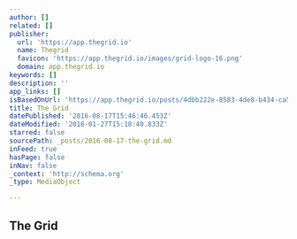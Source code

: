 ```yaml
---
author: []
related: []
publisher:
  url: 'https://app.thegrid.io'
  name: Thegrid
  favicon: 'https://app.thegrid.io/images/grid-logo-16.png'
  domain: app.thegrid.io
keywords: []
description: ''
app_links: []
isBasedOnUrl: 'https://app.thegrid.io/posts/4dbb222e-8583-4de8-b434-ca539dc988d7/edit'
title: The Grid
datePublished: '2016-08-17T15:46:46.453Z'
dateModified: '2016-01-27T15:18:40.833Z'
starred: false
sourcePath: _posts/2016-08-17-the-grid.md
inFeed: true
hasPage: false
inNav: false
_context: 'http://schema.org'
_type: MediaObject

---
```

<article style=""><h1>The Grid</h1></article>